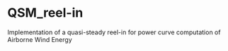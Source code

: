 # QSM_reel-in
Implementation of a quasi-steady reel-in for power curve computation of Airborne Wind Energy
